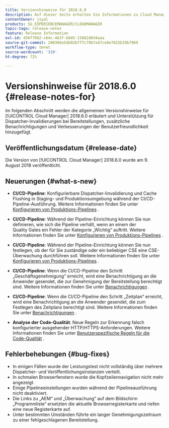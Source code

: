 ```yaml
---
title: Versionshinweise für 2018.6.0
description: Auf dieser Seite erhalten Sie Informationen zu Cloud Manager 2018.6.0.
contentOwner: jsyal
products: SG_EXPERIENCEMANAGER/CLOUDMANAGER
topic-tags: release-notes
feature: Release Information
exl-id: 456f7892-c64c-4b3f-b845-15682d034aaa
source-git-commit: 200366e5db92b7ffc79b7a47ce8e7825b29b7969
workflow-type: tm+mt
source-wordcount: '310'
ht-degree: 72%

---
```


# Versionshinweise für 2018.6.0 {#release-notes-for}

Im folgenden Abschnitt werden die allgemeinen Versionshinweise für [!UICONTROL Cloud Manager] 2018.6.0 erläutert und Unterstützung für Dispatcher-Invalidierungen bei Bereitstellungen, zusätzliche Benachrichtigungen und Verbesserungen der Benutzerfreundlichkeit hinzugefügt.

## Veröffentlichungsdatum {#release-date}

Die Version von [!UICONTROL Cloud Manager] 2018.6.0 wurde am 9. August 2018 veröffentlicht.

## Neuerungen {#what-s-new}

* **CI/CD-Pipeline**: Konfigurierbare Dispatcher-Iinvalidierung und Cache Flushing in Staging- und Produktionsumgebung während der CI/CD-Pipeline-Ausführung. Weitere Informationen finden Sie unter [Konfigurieren von Produktions-Pipelines](/help/using/production-pipelines.md) .

* **CI/CD-Pipeline**: Während der Pipeline-Einrichtung können Sie nun definieren, wie sich die Pipeline verhält, wenn an einem der Quality Gates ein Fehler der Kategorie „Wichtig“ auftritt. Weitere Informationen finden Sie unter [Konfigurieren von Produktions-Pipelines](/help/using/production-pipelines.md) .

* **CI/CD-Pipeline**: Während der Pipeline-Einrichtung können Sie nun festlegen, ob der für Sie zuständige oder ein beliebiger CSE eine CSE-Überwachung durchführen soll. Weitere Informationen finden Sie unter [Konfigurieren von Produktions-Pipelines](/help/using/production-pipelines.md) .

* **CI/CD-Pipeline**: Wenn die CI/CD-Pipeline den Schritt „Geschäftsgenehmigung“ erreicht, wird eine Benachrichtigung an die Anwender gesendet, die zur Genehmigung der Bereitstellung berechtigt sind. Weitere Informationen finden Sie unter [Benachrichtigungen](/help/using/notifications.md) .

* **CI/CD-Pipeline**: Wenn die CI/CD-Pipeline den Schritt „Zeitplan“ erreicht, wird eine Benachrichtigung an die Anwender gesendet, die zum Festlegen des Zeitplans berechtigt sind. Weitere Informationen finden Sie unter [Benachrichtigungen](/help/using/notifications.md) .

* **Analyse der Code-Qualität**: Neue Regeln zur Erkennung falsch konfigurierter ausgehender HTTP/HTTPS-Anforderungen. Weitere Informationen finden Sie unter [Benutzerspezifische Regeln für die Code-Qualität](/help/using/custom-code-quality-rules.md) .

## Fehlerbehebungen {#bug-fixes}

* In einigen Fällen wurde der Leistungstest nicht vollständig über mehrere Dispatcher- und Veröffentlichungsinstanzen verteilt.
* In schmalen Browserfenstern wurde die Kopfzeilennavigation nicht mehr angezeigt.
* Einige Pipelineeinstellungen wurden während der Pipelineausführung nicht deaktiviert.
* Die Links zu „AEM“ und „Überwachung“ auf dem Bildschirm „Programmliste“ ersetzten die aktuelle Browserregisterkarte und riefen eine neue Registerkarte auf.
* Unter bestimmten Umständen führte ein langer Genehmigungszeitraum zu einer fehlgeschlagenen Bereitstellung.
